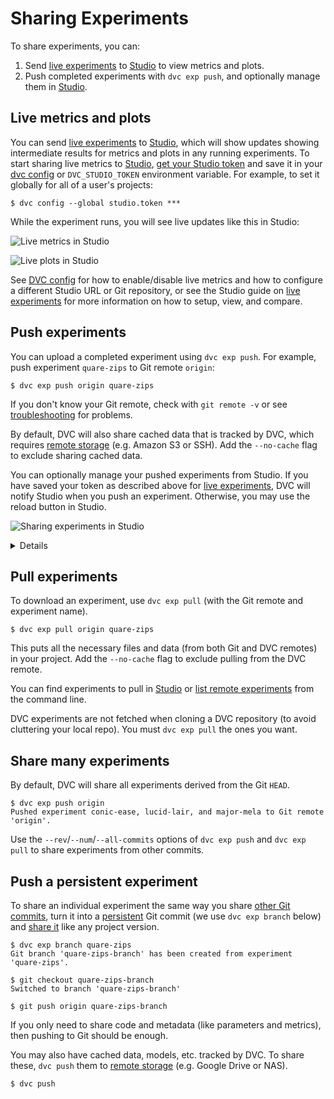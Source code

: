 # Sharing Experiments

To share experiments, you can:

1. Send [live experiments] to [Studio] to view metrics and plots.
2. Push completed experiments with `dvc exp push`, and optionally manage them in
   [Studio].

## Live metrics and plots

You can send [live experiments] to [Studio](https://studio.iterative.ai), which
will show updates showing intermediate results for metrics and plots in any
running experiments. To start sharing live metrics to [Studio],
[get your Studio token](https://studio.iterative.ai/user/_/profile?section=accessToken)
and save it in your
[dvc config](/doc/user-guide/project-structure/configuration#studio) or
`DVC_STUDIO_TOKEN` environment variable. For example, to set it globally for all
of a user's projects:

```cli
$ dvc config --global studio.token ***
```

While the experiment runs, you will see live updates like this in Studio:

![Live metrics in Studio](https://static.iterative.ai/img/studio/live_metrics.gif)

![Live plots in Studio](https://static.iterative.ai/img/studio/live_plots.gif)

See [DVC config] for how to enable/disable live metrics and how to configure a
different Studio URL or Git repository, or see the Studio guide on [live
experiments] for more information on how to setup, view, and compare.

## Push experiments

You can upload a completed experiment using `dvc exp push`. For example, push
experiment `quare-zips` to Git remote `origin`:

```cli
$ dvc exp push origin quare-zips
```

If you don't know your Git remote, check with `git remote -v` or see
[troubleshooting] for problems.

By default, DVC will also share <abbr>cached</abbr> data that is tracked by DVC,
which requires [remote storage] (e.g. Amazon S3 or SSH). Add the `--no-cache`
flag to exclude sharing cached data.

You can optionally manage your pushed experiments from Studio. If you have saved
your token as described above for [live experiments](#live-metrics-and-plots),
DVC will notify Studio when you push an experiment. Otherwise, you may use the
reload button in Studio.

![Sharing experiments in Studio](/img/exp-sharing-studio.png)

<details>

### ⚙️ How pushing and pulling experiments works

`dvc exp push` pushes <abbr>experiment</abbr> commits that Git can upload to
remote servers like GitHub but don't show up in the UI (so they don't clutter
your repo) and can be cleaned up without affecting the rest of your project.

To understand how `dvc exp push` works, let's compare to pushing a
[persistent commit](#push-a-persistent-experiment). With a typical Git commit,
you would use `git push` to upload it to your Git remote and `dvc push` to
upload the corresponding data to your DVC remote.

```
 ┌────────────────┐  ┌────────────────┐
 ├────────────────┤  │   DVC remote   │ Remote locations
 │   Git remote   │  │    storage     │
 │                │  ├────────────────┤
 └────────────────┘  └────────────────┘
         ▲                    ▲
         │                    │
      git push             dvc push
      git pull             dvc pull
         │                    │
         ▼                    ▼
 ┌────────────────┐  ┌────────────────┐
 │    Code and    │  │      Data      │
 │    metafiles   │  │    (cached)    │ Local project
 └────────────────┘  └────────────────┘
```

`dvc exp push` and `dvc exp pull` take care of synchronizing to/from both Git
and DVC remotes as needed:

```
 ┌────────────────┐  ┌────────────────┐
 ├────────────────┤  │   DVC remote   │ Remote locations
 │   Git remote   │  │    storage     │
 │                │  ├────────────────┤
 └────────────────┘  └────────────────┘
         ▲                    ▲
         │   dvc exp push     │
         │   dvc exp pull     │
         ▼                    ▼
 ┌─────────────────┐ ┌────────────────┐
 │    Code and     │ │      Data      │
 │    metafiles    │ │    (cached)    │ Local project
 └─────────────────┘ └────────────────┘
```

</details>

## Pull experiments

To download an experiment, use `dvc exp pull` (with the Git remote and
experiment name).

```cli
$ dvc exp pull origin quare-zips
```

This puts all the necessary files and data (from both Git and DVC remotes) in
your project. Add the `--no-cache` flag to exclude pulling from the DVC remote.

You can find experiments to pull in [Studio](https://studio.iterative.ai) or
[list remote experiments] from the command line.

<admon type="warn">

DVC experiments are not fetched when cloning a <abbr>DVC repository</abbr> (to
avoid cluttering your local repo). You must `dvc exp pull` the ones you want.

</admon>

## Share many experiments

By default, DVC will share all experiments derived from the Git `HEAD`.

```
$ dvc exp push origin
Pushed experiment conic-ease, lucid-lair, and major-mela to Git remote 'origin'.
```

Use the `--rev`/`--num`/`--all-commits` options of `dvc exp push` and
`dvc exp pull` to share experiments from other commits.

## Push a persistent experiment

To share an individual experiment the same way you share [other Git
commits][sharing-data], turn it into a
[persistent](/doc/user-guide/experiment-management/persisting-experiments) Git
commit (we use `dvc exp branch` below) and [share it][sharing-data] like any
project version.

```cli
$ dvc exp branch quare-zips
Git branch 'quare-zips-branch' has been created from experiment 'quare-zips'.

$ git checkout quare-zips-branch
Switched to branch 'quare-zips-branch'

$ git push origin quare-zips-branch
```

If you only need to share code and metadata (like parameters and metrics), then
pushing to Git should be enough.

You may also have <abbr>cached</abbr> data, models, etc. tracked by DVC. To
share these, `dvc push` them to [remote storage] (e.g. Google Drive or NAS).

```cli
$ dvc push
```

[studio]: https://studio.iterative.ai
[live experiments]:
  /doc/studio/user-guide/projects-and-experiments/live-metrics-and-plots
[dvc config]: /docs/user-guide/project-structure/configuration#studio
[remote storage]: /doc/user-guide/data-management/remote-storage
[sharing-data]: /doc/start/data-management/data-versioning#storing-and-sharing
[troubleshooting]: /doc/user-guide/troubleshooting#git-auth
[list remote experiments]:
  /doc/user-guide/experiment-management/comparing-experiments#list-experiments-saved-remotely
